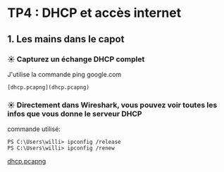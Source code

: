# TP4 : DHCP et accès internet

## 1. Les mains dans le capot

### ☀️ Capturez un échange DHCP complet 
J'utilise la commande ping google.com
```
[dhcp.pcapng](dhcp.pcapng)
```

### ☀️ Directement dans Wireshark, vous pouvez voir toutes les infos que vous donne  le serveur DHCP
commande utilisé: 
```
PS C:\Users\willi> ipconfig /release
PS C:\Users\willi> ipconfig /renew
```` 
[dhcp.pcapng](Dora.pcapng)
